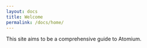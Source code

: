 ```yaml
---
layout: docs
title: Welcome
permalink: /docs/home/
---
```


This site aims to be a comprehensive guide to Atomium.